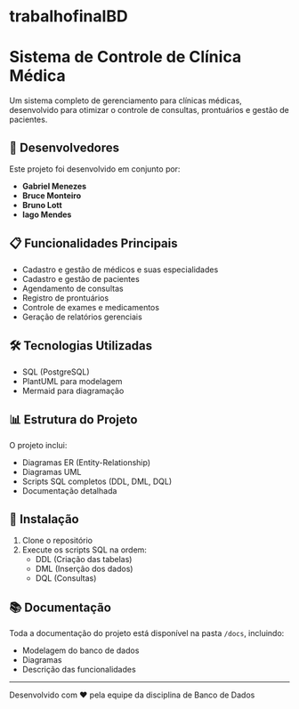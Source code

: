 # trabalhofinalBD
# Sistema de Controle de Clínica Médica

Um sistema completo de gerenciamento para clínicas médicas, desenvolvido para otimizar o controle de consultas, prontuários e gestão de pacientes.

## 👥 Desenvolvedores

Este projeto foi desenvolvido em conjunto por:
- **Gabriel Menezes** 
- **Bruce Monteiro** 
- **Bruno Lott** 
- **Iago Mendes** 

## 📋 Funcionalidades Principais

- Cadastro e gestão de médicos e suas especialidades
- Cadastro e gestão de pacientes
- Agendamento de consultas
- Registro de prontuários
- Controle de exames e medicamentos
- Geração de relatórios gerenciais

## 🛠️ Tecnologias Utilizadas

- SQL (PostgreSQL)
- PlantUML para modelagem
- Mermaid para diagramação

## 📊 Estrutura do Projeto

O projeto inclui:
- Diagramas ER (Entity-Relationship)
- Diagramas UML
- Scripts SQL completos (DDL, DML, DQL)
- Documentação detalhada

## 🔧 Instalação

1. Clone o repositório
2. Execute os scripts SQL na ordem:
   - DDL (Criação das tabelas)
   - DML (Inserção dos dados)
   - DQL (Consultas)

## 📚 Documentação

Toda a documentação do projeto está disponível na pasta `/docs`, incluindo:
- Modelagem do banco de dados
- Diagramas
- Descrição das funcionalidades

---
Desenvolvido com ❤️ pela equipe da disciplina de Banco de Dados
